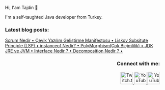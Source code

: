 <br />
Hi, I'am Tajdin 👋
<p>
I'm a self-taughted Java developer from Turkey.

<div>

<h3 align="left">Latest blog posts:</h3>
<p align="left">

<a href="https://medium.com/@tajdingurdal/scrum-nedir-810f719c05be">
   Scrum Nedir •
  </a>

<a href="https://medium.com/@tajdingurdal/%C3%A7evik-yaz%C4%B1l%C4%B1m-geli%C5%9Ftirme-manifestosu-3bcdc7775d9b">
   Çevik Yazılım Geliştirme Manifestosu •
  </a>

 <a href="https://medium.com/@tajdingurdal/liskov-subsitute-principle-lsp-31be62eb35dc">
   Liskov Subsitute Principle (LSP) •
  </a>
  
 <a href="https://medium.com/@tajdingurdal/instanceof-nedir-e5d01ec38ed4">
   instanceof Nedir? •
  </a>
  
 <a href="https://medium.com/@tajdingurdal/polymorphism-51ab840e62f">
   PolyMorphism(Çok Biçimlilik) •
  </a>
 
   <a href="https://medium.com/@tajdingurdal/jdk-jre-ve-jvm-3e304eab9359">
   JDK JRE ve JVM •
  </a>
 
  <a href="https://medium.com/@tajdingurdal/interface-nedir-c7e59d28450a">
   Interface Nedir ? •
  </a>
 
  <a href="https://medium.com/@tajdingurdal/decomposition-8ae4de3d20c6">
    Decomposition Nedir ? •
  </a>
  
  
</p>

  <h3 align="right">Connect with me:</h3>
<p align="right">
  <a href="https://www.hackerrank.com/tajdingurdal">
    <img src="https://hrcdn.net/community-frontend/assets/favicon-ddc852f75a.png" width="40" height="40" alt="Twitch.tv">
  </a>
  <a href="https://www.linkedin.com/in/tajdin-gurdal//">
    <img src="https://cdn-icons-png.flaticon.com/512/174/174857.png" width="40" height="40" alt="YouTube">
  </a>
   <a href="https://medium.com/@tajdingurdal">
    <img src="https://encrypted-tbn0.gstatic.com/images?q=tbn:ANd9GcScyYN8UaKthlZId4nWRCo411-FFBOMA1bmN9s5qRIB6ieg1vxr9Xd0fKpQ7bmob9neZ94&usqp=CAU" width="40" height="40" alt="YouTube">
  </a>
</p>
  
</div>
